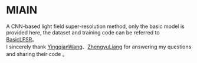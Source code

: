 # MIAIN
A CNN-based light field super-resolution method, only the basic model is provided here, the dataset and training code can be referred to [BasicLFSR](https://github.com/ZhengyuLiang24/BasicLFSR)。<br>
I sincerely thank [YingqianWang](https://github.com/YingqianWang)、[ZhengyuLiang](https://github.com/ZhengyuLiang24) for answering my questions and sharing their code 。
